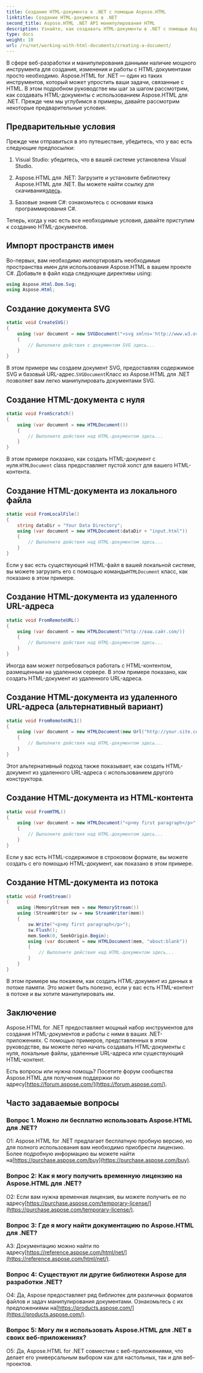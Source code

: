 ```yaml
---
title: Создание HTML-документа в .NET с помощью Aspose.HTML
linktitle: Создание HTML-документа в .NET
second_title: Aspose.HTML .NET API манипулирования HTML
description: Узнайте, как создавать HTML-документы в .NET с помощью Aspose.HTML с нуля или по URL-адресам. Подробное руководство для веб-разработчиков.
type: docs
weight: 10
url: /ru/net/working-with-html-documents/creating-a-document/
---
```


В сфере веб-разработки и манипулирования данными наличие мощного инструмента для создания, изменения и работы с HTML-документами просто необходимо. Aspose.HTML for .NET — один из таких инструментов, который может упростить ваши задачи, связанные с HTML. В этом подробном руководстве мы шаг за шагом рассмотрим, как создавать HTML-документы с использованием Aspose.HTML для .NET. Прежде чем мы углубимся в примеры, давайте рассмотрим некоторые предварительные условия.

## Предварительные условия

Прежде чем отправиться в это путешествие, убедитесь, что у вас есть следующие предпосылки:

1. Visual Studio: убедитесь, что в вашей системе установлена Visual Studio.

2.  Aspose.HTML для .NET: Загрузите и установите библиотеку Aspose.HTML для .NET. Вы можете найти ссылку для скачивания[здесь](https://releases.aspose.com/html/net/).

3. Базовые знания C#: ознакомьтесь с основами языка программирования C#.

Теперь, когда у нас есть все необходимые условия, давайте приступим к созданию HTML-документов.

## Импорт пространств имен

Во-первых, вам необходимо импортировать необходимые пространства имен для использования Aspose.HTML в вашем проекте C#. Добавьте в файл кода следующие директивы using:

```csharp
using Aspose.Html.Dom.Svg;
using Aspose.Html;
```

## Создание документа SVG

```csharp
static void CreateSVG()
{
    using (var document = new SVGDocument("<svg xmlns='http://www.w3.org/2000/svg'><circle cx='50' cy='50' r='40'/></svg>", "about:blank"))
    {
        // Выполните действия с документом SVG здесь...
    }
}
```

 В этом примере мы создаем документ SVG, предоставляя содержимое SVG и базовый URL-адрес.`SVGDocument`Класс из Aspose.HTML для .NET позволяет вам легко манипулировать документами SVG.

## Создание HTML-документа с нуля

```csharp
static void FromScratch()
{
    using (var document = new HTMLDocument())
    {
        // Выполните действия над HTML-документом здесь...
    }
}
```

 В этом примере показано, как создать HTML-документ с нуля.`HTMLDocument` class предоставляет пустой холст для вашего HTML-контента.

## Создание HTML-документа из локального файла

```csharp
static void FromLocalFile()
{
    string dataDir = "Your Data Directory";
    using (var document = new HTMLDocument(dataDir + "input.html"))
    {
        // Выполните действия над HTML-документом здесь...
    }
}
```

 Если у вас есть существующий HTML-файл в вашей локальной системе, вы можете загрузить его с помощью команды`HTMLDocument` класс, как показано в этом примере.

## Создание HTML-документа из удаленного URL-адреса

```csharp
static void FromRemoteURL()
{
    using (var document = new HTMLDocument("http://ваш.сайт.com/))
    {
        // Выполните действия над HTML-документом здесь...
    }
}
```

Иногда вам может потребоваться работать с HTML-контентом, размещенным на удаленном сервере. В этом примере показано, как создать HTML-документ из удаленного URL-адреса.

## Создание HTML-документа из удаленного URL-адреса (альтернативный вариант)

```csharp
static void FromRemoteURL1()
{
    using (var document = new HTMLDocument(new Url("http://your.site.com/")))
    {
        // Выполните действия над HTML-документом здесь...
    }
}
```

Этот альтернативный подход также показывает, как создать HTML-документ из удаленного URL-адреса с использованием другого конструктора.

## Создание HTML-документа из HTML-контента

```csharp
static void FromHTML()
{
    using (var document = new HTMLDocument("<p>my first paragraph</p>", "."))
    {
        // Выполните действия над HTML-документом здесь...
    }
}
```

Если у вас есть HTML-содержимое в строковом формате, вы можете создать с его помощью HTML-документ, как показано в этом примере.

## Создание HTML-документа из потока

```csharp
static void FromStream()
{
    using (MemoryStream mem = new MemoryStream())
    using (StreamWriter sw = new StreamWriter(mem))
    {
        sw.Write("<p>my first paragraph</p>");
        sw.Flush();
        mem.Seek(0, SeekOrigin.Begin);
        using (var document = new HTMLDocument(mem, "about:blank"))
        {
            // Выполните действия над HTML-документом здесь...
        }
    }
}
```

В этом примере мы покажем, как создать HTML-документ из данных в потоке памяти. Это может быть полезно, если у вас есть HTML-контент в потоке и вы хотите манипулировать им.

## Заключение

Aspose.HTML for .NET предоставляет мощный набор инструментов для создания HTML-документов и работы с ними в ваших .NET-приложениях. С помощью примеров, представленных в этом руководстве, вы можете легко начать создавать HTML-документы с нуля, локальные файлы, удаленные URL-адреса или существующий HTML-контент.

 Есть вопросы или нужна помощь? Посетите форум сообщества Aspose.HTML для получения поддержки по адресу[https://forum.aspose.com/](https://forum.aspose.com/).

## Часто задаваемые вопросы

### Вопрос 1. Можно ли бесплатно использовать Aspose.HTML для .NET?
 О1: Aspose.HTML for .NET предлагает бесплатную пробную версию, но для полного использования вам необходимо приобрести лицензию. Более подробную информацию вы можете найти на[https://purchase.aspose.com/buy](https://purchase.aspose.com/buy).

### Вопрос 2: Как я могу получить временную лицензию на Aspose.HTML для .NET?
 О2: Если вам нужна временная лицензия, вы можете получить ее по адресу[https://purchase.aspose.com/temporary-license/](https://purchase.aspose.com/temporary-license/).

### Вопрос 3: Где я могу найти документацию по Aspose.HTML для .NET?
 A3: Документацию можно найти по адресу[https://reference.aspose.com/html/net/](https://reference.aspose.com/html/net/).

### Вопрос 4: Существуют ли другие библиотеки Aspose для разработки .NET?
 О4: Да, Aspose предоставляет ряд библиотек для различных форматов файлов и задач манипулирования документами. Ознакомьтесь с их предложениями на[https://products.aspose.com/](https://products.aspose.com/).

### Вопрос 5: Могу ли я использовать Aspose.HTML для .NET в своих веб-приложениях?
О5: Да, Aspose.HTML for .NET совместим с веб-приложениями, что делает его универсальным выбором как для настольных, так и для веб-проектов.
